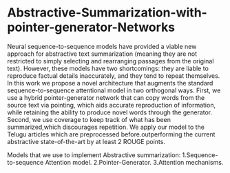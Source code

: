# Abstractive-Summarization-with-pointer-generator-Networks



Neural sequence-to-sequence models have provided a viable new approach for abstractive text summarization (meaning they are not restricted to simply selecting and rearranging passages from the original text). However, these models have two shortcomings: they are liable to reproduce factual details inaccurately, and they tend to repeat themselves. In this work we propose a novel architecture that augments the standard sequence-to-sequence attentional model in two orthogonal ways. First, we use a hybrid pointer-generator network that can copy words from the source text via pointing, which aids accurate reproduction of information, while retaining the ability to produce novel words through the
generator. Second, we use coverage to keep track of what has been summarized,which discourages repetition. We apply our model to the Telugu articles which are preprocessed before.outperforming the current abstractive state-of-the-art by at least 2 ROUGE points.

Models that we use to implement Abstractive summarization:
1.Sequence-to-sequence Attention model.
2.Pointer-Generator.
3.Attention mechanisms.
